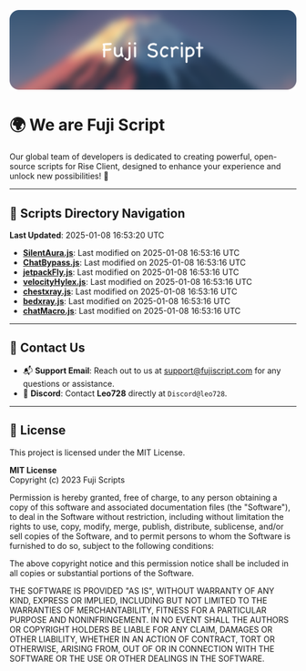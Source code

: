 ![Banner](.github/b.webp)

# 🌍 **We are Fuji Script**

Our global team of developers is dedicated to creating powerful, open-source scripts for Rise Client, designed to enhance your experience and unlock new possibilities! 🌟

---
<!-- SCRIPTS_NAVIGATION_START -->
## 📂 **Scripts Directory Navigation**

**Last Updated**: 2025-01-08 16:53:20 UTC

- **[SilentAura.js](scripts/SilentAura.js)**: Last modified on 2025-01-08 16:53:16 UTC
- **[ChatBypass.js](scripts/ChatBypass.js)**: Last modified on 2025-01-08 16:53:16 UTC
- **[jetpackFly.js](scripts/jetpackFly.js)**: Last modified on 2025-01-08 16:53:16 UTC
- **[velocityHylex.js](scripts/velocityHylex.js)**: Last modified on 2025-01-08 16:53:16 UTC
- **[chestxray.js](scripts/chestxray.js)**: Last modified on 2025-01-08 16:53:16 UTC
- **[bedxray.js](scripts/bedxray.js)**: Last modified on 2025-01-08 16:53:16 UTC
- **[chatMacro.js](scripts/chatMacro.js)**: Last modified on 2025-01-08 16:53:16 UTC

<!-- SCRIPTS_NAVIGATION_END -->

---

## 💬 **Contact Us**  
- 📬 **Support Email**: Reach out to us at [support@fujiscript.com](mailto:support@fujiscript.com) for any questions or assistance.  
- 💬 **Discord**: Contact **Leo728** directly at `Discord@leo728`.

---

## 📜 **License**

This project is licensed under the MIT License.  

**MIT License**  
Copyright (c) 2023 Fuji Scripts  

Permission is hereby granted, free of charge, to any person obtaining a copy of this software and associated documentation files (the "Software"), to deal in the Software without restriction, including without limitation the rights to use, copy, modify, merge, publish, distribute, sublicense, and/or sell copies of the Software, and to permit persons to whom the Software is furnished to do so, subject to the following conditions:  

The above copyright notice and this permission notice shall be included in all copies or substantial portions of the Software.  

THE SOFTWARE IS PROVIDED "AS IS", WITHOUT WARRANTY OF ANY KIND, EXPRESS OR IMPLIED, INCLUDING BUT NOT LIMITED TO THE WARRANTIES OF MERCHANTABILITY, FITNESS FOR A PARTICULAR PURPOSE AND NONINFRINGEMENT. IN NO EVENT SHALL THE AUTHORS OR COPYRIGHT HOLDERS BE LIABLE FOR ANY CLAIM, DAMAGES OR OTHER LIABILITY, WHETHER IN AN ACTION OF CONTRACT, TORT OR OTHERWISE, ARISING FROM, OUT OF OR IN CONNECTION WITH THE SOFTWARE OR THE USE OR OTHER DEALINGS IN THE SOFTWARE.  
